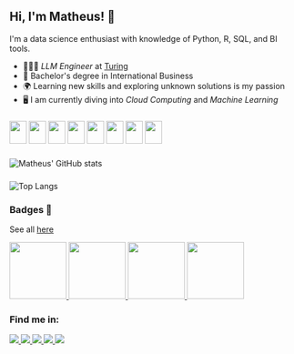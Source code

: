 ## Hi, I'm Matheus! 👋

I'm a data science enthusiast with knowledge of Python, R, SQL, and BI tools.

- 🙍🏻‍♂️ *LLM Engineer* at [Turing](https://www.turing.com/)
- 📝 Bachelor's degree in International Business
- 🌍 Learning new skills and exploring unknown solutions is my passion
- 🖥️ I am currently diving into *Cloud Computing* and *Machine Learning*

###
<div display="inline">
  <img width="30" height="40" src="https://cdn.jsdelivr.net/gh/devicons/devicon@latest/icons/python/python-original.svg" />
  <img width="30" height="40" src="https://cdn.jsdelivr.net/gh/devicons/devicon@latest/icons/sqlite/sqlite-original.svg" />
  <img width="30" height="40" src="https://cdn.jsdelivr.net/gh/devicons/devicon@latest/icons/mysql/mysql-original.svg" />
  <img width="30" height="40" src="https://cdn.jsdelivr.net/gh/devicons/devicon@latest/icons/postgresql/postgresql-original-wordmark.svg" />
  <img width="30" height="40" src="https://cdn.jsdelivr.net/gh/devicons/devicon@latest/icons/r/r-original.svg" />
  <img width="30" height="40" src="https://cdn.jsdelivr.net/gh/devicons/devicon@latest/icons/amazonwebservices/amazonwebservices-original-wordmark.svg" />
  <img width="30" height="40" src="https://cdn.jsdelivr.net/gh/devicons/devicon@latest/icons/azure/azure-original.svg" />
  <img width="30" height="40" src="https://cdn.jsdelivr.net/gh/devicons/devicon@latest/icons/googlecloud/googlecloud-original.svg" />
          
</div>

###

![Matheus' GitHub stats](https://github-readme-stats.vercel.app/api?username=eliasmatheussouza&show_icons=true&theme=transparent)

###

![Top Langs](https://github-readme-stats.vercel.app/api/top-langs/?username=anuraghazra&hide_progress=true)

### Badges 🪪
See all [here](https://www.credly.com/users/matheus-souza.bd9e27e7/edit#badge-portfolio)

<a href="https://www.credly.com/earner/earned/badge/1e4e4f46-0ad7-4c03-880c-5bb466f15714">
  <img src="https://github.com/user-attachments/assets/bac56774-6daa-4b48-8dba-662bd436f3b1" width="100" />
</a>

<a href="https://www.credly.com/earner/earned/badge/dfa6c8a5-7c91-4c76-9fa4-e777b416ba66">
  <img src="https://github.com/user-attachments/assets/66174207-e015-4d9a-9f7f-bad57c5f4032" width="100" />
</a>

<a href="https://www.credly.com/earner/earned/badge/322ee9db-f6f5-4214-a792-81ffacd05bdd">
  <img src="https://github.com/user-attachments/assets/2e35c245-d63c-448f-9660-d45f0776a0e4" width="100" />
</a>

<a href="https://www.credly.com/earner/earned/badge/a9468df6-146e-4f47-870f-f22d00740e14">
  <img src="https://github.com/user-attachments/assets/784ab462-ac1c-41f1-96b7-9ca79ae69411" width="100" />
</a>

### Find me in:
<a href="https://www.linkedin.com/in/matheus-elias/">
  <img src="https://img.shields.io/badge/linkedin-%230077B5.svg?style=for-the-badge&logo=linkedin&logoColor=white" />
</a>

<a href="https://www.hackerrank.com/profile/riobr8">
  <img src="https://img.shields.io/badge/-Hackerrank-2EC866?style=for-the-badge&logo=HackerRank&logoColor=white" />
</a>

<a href="https://leetcode.com/u/SouzaMatheus123/">
  <img src="https://img.shields.io/badge/LeetCode-000000?style=for-the-badge&logo=LeetCode&logoColor=#d16c06" />
</a>

<a href="https://profile.edx.org/u/MatheusEliasSouza?_gl=1*4ofea7*_gcl_aw*R0NMLjE3MjQ3MDAxMTQuQ2owS0NRand6N0MyQmhEa0FSSXNBQV9TWktiSC1vU0x3aUxfc2JsVDFwRXpGNEZpNm8xU1JIbnVhQ2YwYWpFNXMxWk9NRFhKckVDOXIzTWFBdVJFRUFMd193Y0I.*_gcl_au*MjMzODMzODI5LjE3MjQyNzE3NDU.*_ga*MTM4NjM5NzUyNi4xNzI0MjcxNzQ1*_ga_D3KS4KMDT0*MTcyNDk2NjE2NC4xMS4xLjE3MjQ5NjYyMDIuMjIuMC4w">
  <img src="https://img.shields.io/badge/edX-%2302262B.svg?style=for-the-badge&logo=edX&logoColor=white" />
</a>

<a href="https://www.coursera.org/user/1c76e17204d75875ad9fef67e9bf3129">
  <img src="https://img.shields.io/badge/Coursera-%230056D2.svg?style=for-the-badge&logo=Coursera&logoColor=white" />
</a>

<!--
**Eliasmatheussouza/Eliasmatheussouza** is a ✨ _special_ ✨ repository because its `README.md` (this file) appears on your GitHub profile.

Here are some ideas to get you started:

- 🔭 I’m currently working on ...
- 🌱 I’m currently learning ...
- 👯 I’m looking to collaborate on ...
- 🤔 I’m looking for help with ...
- 💬 Ask me about ...
- 📫 How to reach me: ...
- 😄 Pronouns: ...
- ⚡ Fun fact: ...
-->
